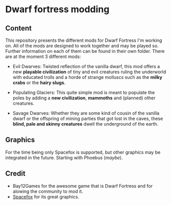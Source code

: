 # Dwarf fortress modding

## Content

This repository presents the different mods for Dwarf Fortress I'm working on. All of the mods are designed to work together and may be played so. Further information on each of them can be found in their own folder. There are at the moment 3 different mods:
* Evil Dwarves: Twisted reflection of the vanilla dwarf, this mod offers a new __playable civilization__ of tiny and evil creatures ruling the underworld with educated trolls and a horde of strange molluscs such as the __milky crabs__ or the __hairy slugs__.

* Populating Glaciers: This quite simple mod is meant to populate the poles by adding a __new civilization__, __mammoths__ and (planned) other creatures.

* Savage Dwarves: Whether they are some kind of cousin of the vanilla dwarf or the offspring of mining parties that got lost in the caves, these __blind, pale and skinny creatures__ dwell the underground of the earth.

## Graphics

For the time being only Spacefox is supported, but other graphics may be integrated in the future. Starting with Phoebus (_maybe_).

## Credit

* Bay12Games for the awesome game that is Dwarf Fortress and for alowing the community to mod it.
* [Spacefox](https://github.com/DFgraphics/Spacefox) for its great graphics.
